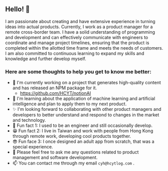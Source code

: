 ## Hello! 👋
I am passionate about creating and have extensive experience in turning ideas into actual products. Currently, I work as a product manager for a remote cross-border team. I have a solid understanding of programming and development and can effectively communicate with engineers to coordinate and manage project timelines, ensuring that the product is completed within the allotted time frame and meets the needs of customers. I am also committed to continuous learning to expand my skills and knowledge and further develop myself.

### Here are some thoughts to help you get to know me better:

- 🔭 I'm currently working on a project that generates high-quality content and has released an NPM package for it.
  - https://github.com/HCYT/notionAI 
- 🌱 I'm learning about the application of machine learning and artificial intelligence and plan to apply them to my next product.
- ✨ I'm looking forward to collaborating with other product managers and developers to better understand and respond to changes in the market and technology.
- 🧐 Fun fact 1: I used to be an engineer and still occasionally develop.
- 😁 Fun fact 2: I live in Taiwan and work with people from Hong Kong through remote work, developing cool products together.
- 😎 Fun face 3: I once designed an adult app from scratch, that was a special experience.
- 💬 Please feel free to ask me any questions related to product management and software development.
- 📫 You can contact me through my email `cyh@hcytlog.com` .
